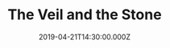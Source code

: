 ---
title: "The Veil and the Stone"
image: "https://i.vimeocdn.com/video/777278813.webp?mw=1000&mh=548"
date: "2019-04-21T14:30:00.000Z"
video:
  type: "vimeo"
  id: 331706816
speaker:
  name: "Bart Wilkins"
  permalink: "bart-wilkins"
series: "the-veil"
---